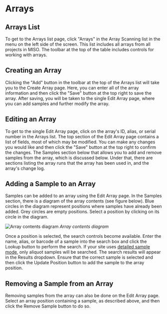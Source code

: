 # Arrays

## Arrays List

To get to the Arrays list page, click "Arrays" in the Array Scanning list in the menu on the left side of the screen.
This list includes all arrays from all projects in MISO. The toolbar at the top of the table includes controls for
working with arrays.

## Creating an Array

Clicking the "Add" button in the toolbar at the top of the Arrays list will take you to the Create Array page. Here,
you can enter all of the array information and then click the "Save" button at the top right to save the array. After
saving, you will be taken to the single Edit Array page, where you can add samples and further modify the array.

## Editing an Array

To get to the single Edit Array page, click on the array's ID, alias, or serial number in the Arrays list. The top
section of the Edit Array page contains a list of fields, most of which may be modified. You can make any changes you
would like and then click the "Save" button at the top right to confirm the changes. The Samples section below that
allows you to add and remove samples from the array, which is discussed below. Under that, there are sections listing
the array runs that the array has been used in, and the array's change log.

## Adding a Sample to an Array

Samples can be added to an array using the Edit Array page. In the Samples section, there is a diagram of the array
contents (see figure below). Blue circles in the diagram represent positions where samples have already been
added. Grey circles are empty positions. Select a position by clicking on its circle in the diagram.

![Array contents diagram](../images/arrays-diagram.png)
*Array contents diagram*

Once a position is selected, the search controls become available. Enter the name, alias, or barcode of a sample into
the search box and click the Lookup button to perform the search. If your site uses
[detailed sample mode](site_configuration/#detailed_sample_mode), only aliquot samples will be searched. The search
results will appear in the Results dropdown. Ensure that the correct sample is selected and then click the Update
Position button to add the sample to the array position.

## Removing a Sample from an Array

Removing samples from the array can also be done on the Edit Array page. Select an array position containing a sample,
as described above, and then click the Remove Sample button to do so.
